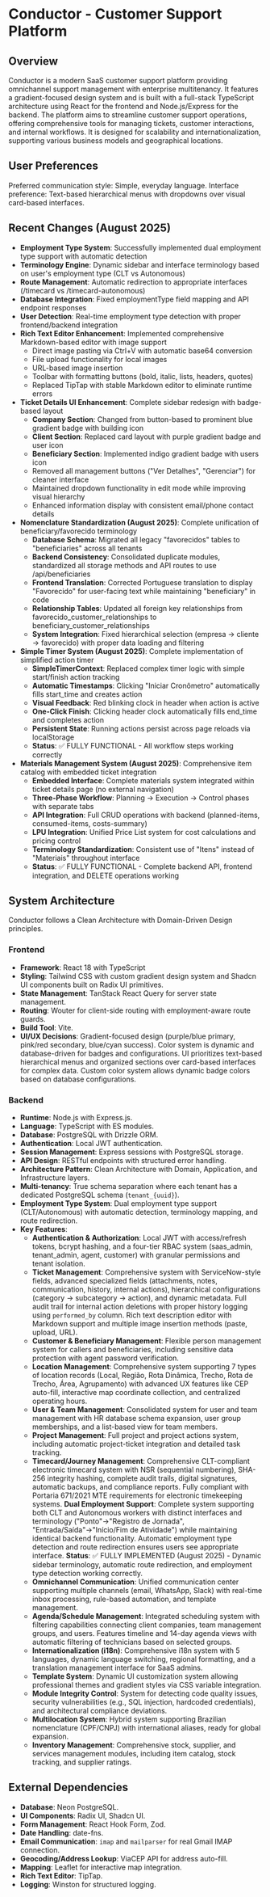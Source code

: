 # Conductor - Customer Support Platform

## Overview
Conductor is a modern SaaS customer support platform providing omnichannel support management with enterprise multitenancy. It features a gradient-focused design system and is built with a full-stack TypeScript architecture using React for the frontend and Node.js/Express for the backend. The platform aims to streamline customer support operations, offering comprehensive tools for managing tickets, customer interactions, and internal workflows. It is designed for scalability and internationalization, supporting various business models and geographical locations.

## User Preferences
Preferred communication style: Simple, everyday language.
Interface preference: Text-based hierarchical menus with dropdowns over visual card-based interfaces.

## Recent Changes (August 2025)
- **Employment Type System**: Successfully implemented dual employment type support with automatic detection
- **Terminology Engine**: Dynamic sidebar and interface terminology based on user's employment type (CLT vs Autonomous)
- **Route Management**: Automatic redirection to appropriate interfaces (/timecard vs /timecard-autonomous)
- **Database Integration**: Fixed employmentType field mapping and API endpoint responses
- **User Detection**: Real-time employment type detection with proper frontend/backend integration
- **Rich Text Editor Enhancement**: Implemented comprehensive Markdown-based editor with image support
  - Direct image pasting via Ctrl+V with automatic base64 conversion
  - File upload functionality for local images
  - URL-based image insertion
  - Toolbar with formatting buttons (bold, italic, lists, headers, quotes)
  - Replaced TipTap with stable Markdown editor to eliminate runtime errors
- **Ticket Details UI Enhancement**: Complete sidebar redesign with badge-based layout
  - **Company Section**: Changed from button-based to prominent blue gradient badge with building icon
  - **Client Section**: Replaced card layout with purple gradient badge and user icon
  - **Beneficiary Section**: Implemented indigo gradient badge with users icon
  - Removed all management buttons ("Ver Detalhes", "Gerenciar") for cleaner interface
  - Maintained dropdown functionality in edit mode while improving visual hierarchy
  - Enhanced information display with consistent email/phone contact details
- **Nomenclature Standardization (August 2025)**: Complete unification of beneficiary/favorecido terminology
  - **Database Schema**: Migrated all legacy "favorecidos" tables to "beneficiaries" across all tenants
  - **Backend Consistency**: Consolidated duplicate modules, standardized all storage methods and API routes to use /api/beneficiaries
  - **Frontend Translation**: Corrected Portuguese translation to display "Favorecido" for user-facing text while maintaining "beneficiary" in code
  - **Relationship Tables**: Updated all foreign key relationships from favorecido_customer_relationships to beneficiary_customer_relationships
  - **System Integration**: Fixed hierarchical selection (empresa → cliente → favorecido) with proper data loading and filtering
- **Simple Timer System (August 2025)**: Complete implementation of simplified action timer
  - **SimpleTimerContext**: Replaced complex timer logic with simple start/finish action tracking
  - **Automatic Timestamps**: Clicking "Iniciar Cronômetro" automatically fills start_time and creates action
  - **Visual Feedback**: Red blinking clock in header when action is active
  - **One-Click Finish**: Clicking header clock automatically fills end_time and completes action
  - **Persistent State**: Running actions persist across page reloads via localStorage
  - **Status**: ✅ FULLY FUNCTIONAL - All workflow steps working correctly
- **Materials Management System (August 2025)**: Comprehensive item catalog with embedded ticket integration
  - **Embedded Interface**: Complete materials system integrated within ticket details page (no external navigation)
  - **Three-Phase Workflow**: Planning → Execution → Control phases with separate tabs
  - **API Integration**: Full CRUD operations with backend (planned-items, consumed-items, costs-summary)
  - **LPU Integration**: Unified Price List system for cost calculations and pricing control
  - **Terminology Standardization**: Consistent use of "Itens" instead of "Materiais" throughout interface
  - **Status**: ✅ FULLY FUNCTIONAL - Complete backend API, frontend integration, and DELETE operations working

## System Architecture
Conductor follows a Clean Architecture with Domain-Driven Design principles.

### Frontend
- **Framework**: React 18 with TypeScript
- **Styling**: Tailwind CSS with custom gradient design system and Shadcn UI components built on Radix UI primitives.
- **State Management**: TanStack React Query for server state management.
- **Routing**: Wouter for client-side routing with employment-aware route guards.
- **Build Tool**: Vite.
- **UI/UX Decisions**: Gradient-focused design (purple/blue primary, pink/red secondary, blue/cyan success). Color system is dynamic and database-driven for badges and configurations. UI prioritizes text-based hierarchical menus and organized sections over card-based interfaces for complex data. Custom color system allows dynamic badge colors based on database configurations.

### Backend
- **Runtime**: Node.js with Express.js.
- **Language**: TypeScript with ES modules.
- **Database**: PostgreSQL with Drizzle ORM.
- **Authentication**: Local JWT authentication.
- **Session Management**: Express sessions with PostgreSQL storage.
- **API Design**: RESTful endpoints with structured error handling.
- **Architecture Pattern**: Clean Architecture with Domain, Application, and Infrastructure layers.
- **Multi-tenancy**: True schema separation where each tenant has a dedicated PostgreSQL schema (`tenant_{uuid}`).
- **Employment Type System**: Dual employment type support (CLT/Autonomous) with automatic detection, terminology mapping, and route redirection.
- **Key Features**:
    - **Authentication & Authorization**: Local JWT with access/refresh tokens, bcrypt hashing, and a four-tier RBAC system (saas_admin, tenant_admin, agent, customer) with granular permissions and tenant isolation.
    - **Ticket Management**: Comprehensive system with ServiceNow-style fields, advanced specialized fields (attachments, notes, communication, history, internal actions), hierarchical configurations (category → subcategory → action), and dynamic metadata. Full audit trail for internal action deletions with proper history logging using `performed_by` column. Rich text description editor with Markdown support and multiple image insertion methods (paste, upload, URL).
    - **Customer & Beneficiary Management**: Flexible person management system for callers and beneficiaries, including sensitive data protection with agent password verification.
    - **Location Management**: Comprehensive system supporting 7 types of location records (Local, Região, Rota Dinâmica, Trecho, Rota de Trecho, Área, Agrupamento) with advanced UX features like CEP auto-fill, interactive map coordinate collection, and centralized operating hours.
    - **User & Team Management**: Consolidated system for user and team management with HR database schema expansion, user group memberships, and a list-based view for team members.
    - **Project Management**: Full project and project actions system, including automatic project-ticket integration and detailed task tracking.
    - **Timecard/Journey Management**: Comprehensive CLT-compliant electronic timecard system with NSR (sequential numbering), SHA-256 integrity hashing, complete audit trails, digital signatures, automatic backups, and compliance reports. Fully compliant with Portaria 671/2021 MTE requirements for electronic timekeeping systems. **Dual Employment Support**: Complete system supporting both CLT and Autonomous workers with distinct interfaces and terminology ("Ponto"→"Registro de Jornada", "Entrada/Saída"→"Início/Fim de Atividade") while maintaining identical backend functionality. Automatic employment type detection and route redirection ensures users see appropriate interface. **Status**: ✅ FULLY IMPLEMENTED (August 2025) - Dynamic sidebar terminology, automatic route redirection, and employment type detection working correctly.
    - **Omnichannel Communication**: Unified communication center supporting multiple channels (email, WhatsApp, Slack) with real-time inbox processing, rule-based automation, and template management.
    - **Agenda/Schedule Management**: Integrated scheduling system with filtering capabilities connecting client companies, team management groups, and users. Features timeline and 14-day agenda views with automatic filtering of technicians based on selected groups.
    - **Internationalization (i18n)**: Comprehensive i18n system with 5 languages, dynamic language switching, regional formatting, and a translation management interface for SaaS admins.
    - **Template System**: Dynamic UI customization system allowing professional themes and gradient styles via CSS variable integration.
    - **Module Integrity Control**: System for detecting code quality issues, security vulnerabilities (e.g., SQL injection, hardcoded credentials), and architectural compliance deviations.
    - **Multilocation System**: Hybrid system supporting Brazilian nomenclature (CPF/CNPJ) with international aliases, ready for global expansion.
    - **Inventory Management**: Comprehensive stock, supplier, and services management modules, including item catalog, stock tracking, and supplier ratings.

## External Dependencies
- **Database**: Neon PostgreSQL.
- **UI Components**: Radix UI, Shadcn UI.
- **Form Management**: React Hook Form, Zod.
- **Date Handling**: date-fns.
- **Email Communication**: `imap` and `mailparser` for real Gmail IMAP connection.
- **Geocoding/Address Lookup**: ViaCEP API for address auto-fill.
- **Mapping**: Leaflet for interactive map integration.
- **Rich Text Editor**: TipTap.
- **Logging**: Winston for structured logging.